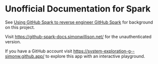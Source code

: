 # Unofficial Documentation for Spark

See [Using GitHub Spark to reverse engineer GitHub Spark](https://simonwillison.net/2025/Jul/24/github-spark/) for background on this project.

Visit https://github-spark-docs.simonwillison.net/ for the unauthenticated version.

If you have a GitHub account visit https://system-exploration-g--simonw.github.app/ to explore this app with an interactive playground.
